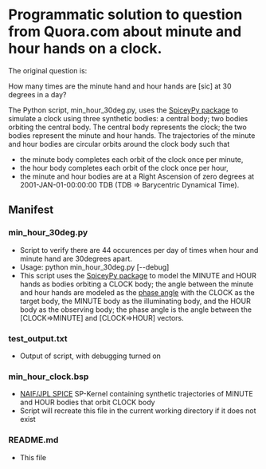 # Programmatic solution to question from Quora.com about minute and hour hands on a clock.

The original question is:

How many times are the minute hand and hour hands are [sic] at 30 degrees in a day?

The Python script, min_hour_30deg.py, uses the [SpiceyPy package](https://github.com/AndrewAnnex/SpiceyPy) to simulate a clock using three synthetic bodies:  a central body; two bodies orbiting the central body.  The central body represents the clock; the two bodies represent the minute and hour hands.  The trajectories of the minute and hour bodies are circular orbits around the clock body such that

* the minute body completes each orbit of the clock once per minute,
* the hour body completes each orbit of the clock once per hour,
* the minute and hour bodies are at a Right Ascension of zero degrees at 2001-JAN-01-00:00:00 TDB (TDB => Barycentric Dynamical Time).

## Manifest

### min_hour_30deg.py

* Script to verify there are 44 occurences per day of times when hour and minute hand are 30degrees apart.
* Usage:  python min_hour_30deg.py [--debug]
* This script uses the [SpiceyPy package](https://github.com/AndrewAnnex/SpiceyPy) to model the MINUTE and HOUR hands as bodies orbiting a CLOCK body; the angle between the minute and hour hands are modeled as the [phase angle](https://en.wikipedia.org/wiki/Phase_angle_(astronomy)) with the CLOCK as the target body, the MINUTE body as the illuminating body, and the HOUR body as the observing body; the phase angle is the angle between the [CLOCK=>MINUTE] and [CLOCK=>HOUR] vectors.

### test_output.txt

* Output of script, with debugging turned on

### min_hour_clock.bsp

* [NAIF/JPL SPICE](http://naif.jpl.nasa.gov) SP-Kernel containing synthetic trajectories of MINUTE and HOUR bodies that orbit CLOCK body
* Script will recreate this file in the current working directory if it does not exist

### README.md

* This file
